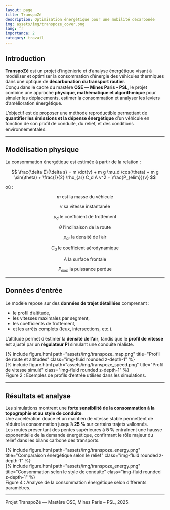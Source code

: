 ```yaml
---
layout: page
title: TranspoZé
description: Optimisation énergétique pour une mobilité décarbonée
img: assets/img/transpoze_cover.png
lang: fr
importance: 2
category: travail
---
```


## Introduction

**TranspoZé** est un projet d’ingénierie et d’analyse énergétique visant à modéliser et optimiser la consommation d’énergie des véhicules thermiques dans une optique de **décarbonation du transport routier**.  
Conçu dans le cadre du mastère **OSE — Mines Paris – PSL**, le projet combine une approche **physique, mathématique et algorithmique** pour simuler les déplacements, estimer la consommation et analyser les leviers d’amélioration énergétique.

L’objectif est de proposer une méthode reproductible permettant de **quantifier les émissions et la dépense énergétique** d’un véhicule en fonction de son profil de conduite, du relief, et des conditions environnementales.

---

## Modélisation physique

La consommation énergétique est estimée à partir de la relation :

$$
\frac{\delta E}{\delta s} = m \dot{v} + m g \mu_d \cos(\theta) + m g \sin(\theta) + \frac{1}{2} \rho_{ar} C_d A v^2 + \frac{P_{elim}}{v}
$$

où :

$$
m \text{ est la masse du véhicule}
$$

$$
v \text{ sa vitesse instantanée} 
$$

$$
\mu_d \text{ le coefficient de frottement} 
$$

$$
\theta \text{ l’inclinaison de la route} 
$$

$$
\rho_{ar} \text{ la densité de l’air} 
$$

$$
C_d \text{ le coefficient aérodynamique} 
$$

$$
A \text{ la surface frontale} 
$$

$$
P_{elim} \text{ la puissance perdue}
$$


---

## Données d’entrée

Le modèle repose sur des **données de trajet détaillées** comprenant :
- le profil d’altitude,  
- les vitesses maximales par segment,  
- les coefficients de frottement,  
- et les arrêts complets (feux, intersections, etc.).

L’altitude permet d’estimer la **densité de l’air**, tandis que le **profil de vitesse** est ajusté par un **régulateur PI** simulant une conduite réaliste.

<div class="row">
  <div class="col-sm mt-3 mt-md-0">
    {% include figure.html path="assets/img/transpoze_map.png" title="Profil de route et altitudes" class="img-fluid rounded z-depth-1" %}
  </div>
  <div class="col-sm mt-3 mt-md-0">
    {% include figure.html path="assets/img/transpoze_speed.png" title="Profil de vitesse simulé" class="img-fluid rounded z-depth-1" %}
  </div>
</div>
<div class="caption">
    Figure 2 : Exemples de profils d’entrée utilisés dans les simulations.
</div>

---

## Résultats et analyse

Les simulations montrent une **forte sensibilité de la consommation à la topographie et au style de conduite**.  
Une accélération douce et un maintien de vitesse stable permettent de réduire la consommation jusqu’à **25 %** sur certains trajets vallonnés.  
Les routes présentant des pentes supérieures à **5 %** entraînent une hausse exponentielle de la demande énergétique, confirmant le rôle majeur du relief dans les bilans carbone des transports.

<div class="row">
  <div class="col-sm mt-3 mt-md-0">
    {% include figure.html path="assets/img/transpoze_energy.png" title="Comparaison énergétique selon le relief" class="img-fluid rounded z-depth-1" %}
  </div>
  <div class="col-sm mt-3 mt-md-0">
    {% include figure.html path="assets/img/transpoze_energy.png" title="Consommation selon le style de conduite" class="img-fluid rounded z-depth-1" %}
  </div>
</div>
<div class="caption">
    Figure 4 : Analyse de la consommation énergétique selon différents paramètres.
</div>


---
<div class="caption">
Projet TranspoZé — Mastère OSE, Mines Paris – PSL, 2025.
</div>
